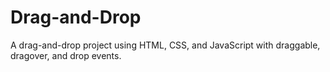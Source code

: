 # Drag-and-Drop
A drag-and-drop project using HTML, CSS, and JavaScript with draggable, dragover, and drop events.
